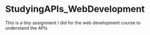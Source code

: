 # StudyingAPIs_WebDevelopment
This is a tiny assignment I did for the web development course to understand the APIs 
